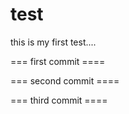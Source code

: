 # test
this is my first test....

=== first commit ====

=== second commit ====

=== third commit ====
